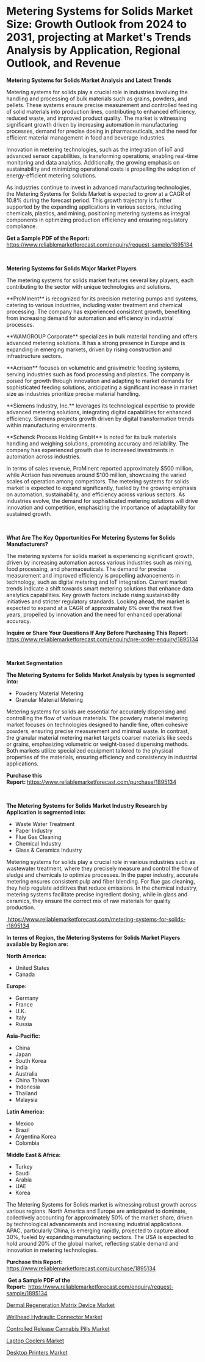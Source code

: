 <p><h1>Metering Systems for Solids Market Size: Growth Outlook from 2024 to 2031, projecting at Market's Trends Analysis by Application, Regional Outlook, and Revenue</h1></p><p><strong>Metering Systems for Solids Market Analysis and Latest Trends</strong></p>
<p><p>Metering systems for solids play a crucial role in industries involving the handling and processing of bulk materials such as grains, powders, and pellets. These systems ensure precise measurement and controlled feeding of solid materials into production lines, contributing to enhanced efficiency, reduced waste, and improved product quality. The market is witnessing significant growth driven by increasing automation in manufacturing processes, demand for precise dosing in pharmaceuticals, and the need for efficient material management in food and beverage industries.</p><p>Innovation in metering technologies, such as the integration of IoT and advanced sensor capabilities, is transforming operations, enabling real-time monitoring and data analytics. Additionally, the growing emphasis on sustainability and minimizing operational costs is propelling the adoption of energy-efficient metering solutions. </p><p>As industries continue to invest in advanced manufacturing technologies, the Metering Systems for Solids Market is expected to grow at a CAGR of 10.8% during the forecast period. This growth trajectory is further supported by the expanding applications in various sectors, including chemicals, plastics, and mining, positioning metering systems as integral components in optimizing production efficiency and ensuring regulatory compliance.</p></p>
<p><strong>Get a Sample PDF of the Report:&nbsp;</strong> <a href="https://www.reliablemarketforecast.com/enquiry/request-sample/1895134?utm_campaign=1129&utm_medium=2&utm_source=Github&utm_content=ia&utm_term=24102024&utm_id=metering-systems-for-solids">https://www.reliablemarketforecast.com/enquiry/request-sample/1895134</a></p>
<p>&nbsp;</p>
<p><strong>Metering Systems for Solids Major Market Players</strong></p>
<p><p>The metering systems for solids market features several key players, each contributing to the sector with unique technologies and solutions. </p><p>**ProMinent** is recognized for its precision metering pumps and systems, catering to various industries, including water treatment and chemical processing. The company has experienced consistent growth, benefiting from increasing demand for automation and efficiency in industrial processes. </p><p>**WAMGROUP Corporate** specializes in bulk material handling and offers advanced metering solutions. It has a strong presence in Europe and is expanding in emerging markets, driven by rising construction and infrastructure sectors. </p><p>**Acrison** focuses on volumetric and gravimetric feeding systems, serving industries such as food processing and plastics. The company is poised for growth through innovation and adapting to market demands for sophisticated feeding solutions, anticipating a significant increase in market size as industries prioritize precise material handling. </p><p>**Siemens Industry, Inc.** leverages its technological expertise to provide advanced metering solutions, integrating digital capabilities for enhanced efficiency. Siemens projects growth driven by digital transformation trends within manufacturing environments.</p><p>**Schenck Process Holding GmbH** is noted for its bulk materials handling and weighing solutions, promoting accuracy and reliability. The company has experienced growth due to increased investments in automation across industries.</p><p>In terms of sales revenue, ProMinent reported approximately $500 million, while Acrison has revenues around $100 million, showcasing the varied scales of operation among competitors. The metering systems for solids market is expected to expand significantly, fueled by the growing emphasis on automation, sustainability, and efficiency across various sectors. As industries evolve, the demand for sophisticated metering solutions will drive innovation and competition, emphasizing the importance of adaptability for sustained growth.</p></p>
<p>&nbsp;</p>
<p><strong>What Are The Key Opportunities For Metering Systems for Solids Manufacturers?</strong></p>
<p><p>The metering systems for solids market is experiencing significant growth, driven by increasing automation across various industries such as mining, food processing, and pharmaceuticals. The demand for precise measurement and improved efficiency is propelling advancements in technology, such as digital metering and IoT integration. Current market trends indicate a shift towards smart metering solutions that enhance data analytics capabilities. Key growth factors include rising sustainability initiatives and stricter regulatory standards. Looking ahead, the market is expected to expand at a CAGR of approximately 6% over the next five years, propelled by innovation and the need for enhanced operational accuracy.</p></p>
<p><strong>Inquire or Share Your Questions If Any Before Purchasing This Report:</strong> <a href="https://www.reliablemarketforecast.com/enquiry/pre-order-enquiry/1895134?utm_campaign=1129&utm_medium=2&utm_source=Github&utm_content=ia&utm_term=24102024&utm_id=metering-systems-for-solids">https://www.reliablemarketforecast.com/enquiry/pre-order-enquiry/1895134</a></p>
<p>&nbsp;</p>
<p><strong>Market Segmentation</strong></p>
<p><strong>The Metering Systems for Solids Market Analysis by types is segmented into:</strong></p>
<p><ul><li>Powdery Material Metering</li><li>Granular Material Metering</li></ul></p>
<p><p>Metering systems for solids are essential for accurately dispensing and controlling the flow of various materials. The powdery material metering market focuses on technologies designed to handle fine, often cohesive powders, ensuring precise measurement and minimal waste. In contrast, the granular material metering market targets coarser materials like seeds or grains, emphasizing volumetric or weight-based dispensing methods. Both markets utilize specialized equipment tailored to the physical properties of the materials, ensuring efficiency and consistency in industrial applications.</p></p>
<p><strong>Purchase this Report:&nbsp;</strong><a href="https://www.reliablemarketforecast.com/purchase/1895134?utm_campaign=1129&utm_medium=2&utm_source=Github&utm_content=ia&utm_term=24102024&utm_id=metering-systems-for-solids">https://www.reliablemarketforecast.com/purchase/1895134</a></p>
<p>&nbsp;</p>
<p><strong>The Metering Systems for Solids Market Industry Research by Application is segmented into:</strong></p>
<p><ul><li>Waste Water Treatment</li><li>Paper Industry</li><li>Flue Gas Cleaning</li><li>Chemical Industry</li><li>Glass & Ceramics Industry</li></ul></p>
<p><p>Metering systems for solids play a crucial role in various industries such as wastewater treatment, where they precisely measure and control the flow of sludge and chemicals to optimize processes. In the paper industry, accurate metering ensures consistent pulp and fiber blending. For flue gas cleaning, they help regulate additives that reduce emissions. In the chemical industry, metering systems facilitate precise ingredient dosing, while in glass and ceramics, they ensure the correct mix of raw materials for quality production.</p></p>
<p><a href="https://www.reliablemarketforecast.com/metering-systems-for-solids-r1895134?utm_campaign=1129&utm_medium=2&utm_source=Github&utm_content=ia&utm_term=24102024&utm_id=metering-systems-for-solids">&nbsp;https://www.reliablemarketforecast.com/metering-systems-for-solids-r1895134</a></p>
<p><strong>In terms of Region, the Metering Systems for Solids Market Players available by Region are:</strong></p>
<p>
    <p> <strong> North America: </strong>
        <ul>
            <li>United States</li>
            <li>Canada</li>
        </ul>
        </p> 
    <p> <strong> Europe: </strong>
        <ul>
            <li>Germany</li>
            <li>France</li>
            <li>U.K.</li>
            <li>Italy</li>
            <li>Russia</li>
        </ul>
        </p> 
    <p> <strong> Asia-Pacific: </strong>
        <ul>
            <li>China</li>
            <li>Japan</li>
            <li>South Korea</li>
            <li>India</li>
            <li>Australia</li>
            <li>China Taiwan</li>
            <li>Indonesia</li>
            <li>Thailand</li>
            <li>Malaysia</li>
        </ul>
        </p> 
    <p> <strong> Latin America: </strong>
        <ul>
            <li>Mexico</li>
            <li>Brazil</li>
            <li>Argentina Korea</li>
            <li>Colombia</li>
        </ul>
        </p> 
    <p> <strong> Middle East & Africa: </strong>
        <ul>
            <li>Turkey</li>
            <li>Saudi</li>
            <li>Arabia</li>
            <li>UAE</li>
            <li>Korea</li>
        </ul>
    </p>
    </p>
<p><p>The Metering Systems for Solids market is witnessing robust growth across various regions. North America and Europe are anticipated to dominate, collectively accounting for approximately 50% of the market share, driven by technological advancements and increasing industrial applications. APAC, particularly China, is emerging rapidly, projected to capture about 30%, fueled by expanding manufacturing sectors. The USA is expected to hold around 20% of the global market, reflecting stable demand and innovation in metering technologies.</p></p>
<p><strong>Purchase this Report: </strong><a href="https://www.reliablemarketforecast.com/purchase/1895134?utm_campaign=1129&utm_medium=2&utm_source=Github&utm_content=ia&utm_term=24102024&utm_id=metering-systems-for-solids">https://www.reliablemarketforecast.com/purchase/1895134</a></p>
<p>&nbsp;<strong>Get a Sample PDF of the Report:&nbsp;&nbsp;</strong><a href="https://www.reliablemarketforecast.com/enquiry/request-sample/1895134?utm_campaign=1129&utm_medium=2&utm_source=Github&utm_content=ia&utm_term=24102024&utm_id=metering-systems-for-solids">https://www.reliablemarketforecast.com/enquiry/request-sample/1895134</a></p>
<p><strong></strong></p>
<p><p><a href="https://www.linkedin.com/pulse/global-dermal-regeneration-matrix-device-market-trends-forecasts-tpxyf?utm_campaign=1129&utm_medium=2&utm_source=Github&utm_content=ia&utm_term=24102024&utm_id=metering-systems-for-solids">Dermal Regeneration Matrix Device Market</a></p><p><a href="https://github.com/azucena6lzcou/Market-Research-Report-List-1/blob/main/wellhead-hydraulic-connector-market.md?utm_campaign=1129&utm_medium=2&utm_source=Github&utm_content=ia&utm_term=24102024&utm_id=metering-systems-for-solids">Wellhead Hydraulic Connector Market</a></p><p><a href="https://www.linkedin.com/pulse/emerging-opportunities-challenges-global-controlled-pvo6f?utm_campaign=1129&utm_medium=2&utm_source=Github&utm_content=ia&utm_term=24102024&utm_id=metering-systems-for-solids">Controlled Release Cannabis Pills Market</a></p><p><a href="https://issuu.com/reportprime-2/docs/laptop-coolers-market-size-2030.ppt_d03314fca1694e?utm_campaign=1129&utm_medium=2&utm_source=Github&utm_content=ia&utm_term=24102024&utm_id=metering-systems-for-solids">Laptop Coolers Market</a></p><p><a href="https://issuu.com/reportprime-2/docs/desktop-printers-market-size-2030.p_3f61151fb257f9?utm_campaign=1129&utm_medium=2&utm_source=Github&utm_content=ia&utm_term=24102024&utm_id=metering-systems-for-solids">Desktop Printers Market</a></p></p>